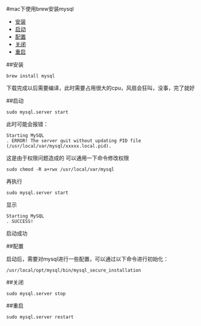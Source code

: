 #mac下使用brew安装mysql
- [安装](#安装)
- [启动](#启动)
- [配置](#配置)
- [关闭](#关闭)
- [重启](#重启)

##安装

```
brew install mysql
```
下载完成以后需要编译，此时需要占用很大的cpu，风扇会狂叫，没事，完了就好

##启动
```
sudo mysql.server start
```
此时可能会报错：
```
Starting MySQL
. ERROR! The server quit without updating PID file (/usr/local/var/mysql/xxxxx.local.pid).
```
这是由于权限问题造成的
可以通用一下命令修改权限
```
sudo chmod -R a+rwx /usr/local/var/mysql
```
再执行
```
sudo mysql.server start
```
显示
```
Starting MySQL
. SUCCESS!
```
启动成功

##配置

启动后，需要对mysql进行一些配置，可以通过以下命令进行初始化：
```
/usr/local/opt/mysql/bin/mysql_secure_installation
```
##关闭
```
sudo mysql.server stop
```
##重启
```
sudo mysql.server restart
```
